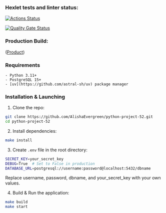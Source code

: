 ### Hexlet tests and linter status:
[![Actions Status](https://github.com/aneutepo/python-project-52/actions/workflows/hexlet-check.yml/badge.svg)](https://github.com/aneutepo/python-project-52/actions)


[![Quality Gate Status](https://sonarcloud.io/api/project_badges/measure?project=aneutepo_python-project-52&metric=alert_status)](https://sonarcloud.io/summary/new_code?id=aneutepo_python-project-52)



### Production Build:
([Product](https://python-project-52-5de4.onrender.com))


### Requirements
```
- Python 3.11+
- PostgreSQL 15+
- [uv](https://github.com/astral-sh/uv) package manager
```


### Installation  & Launching
1. Clone the repo:
```bash
git clone https://github.com/AlishaEvergreen/python-project-52.git
cd python-project-52
```
2. Install dependencies:
```bash
make install
```
3. Create `.env` file in the root directory:
```bash
SECRET_KEY=your_secret_key
DEBUG=True  # Set to False in production
DATABASE_URL=postgresql://username:password@localhost:5432/dbname
```
Replace username, password, dbname, and your_secret_key with your own values.

4. Build & Run the application:
```bash
make build
make start
```